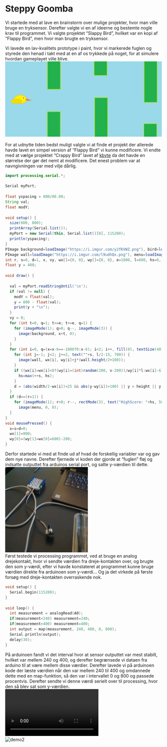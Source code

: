 # Steppy Goomba 
Vi startede med at lave en brainstorm over mulige projekter, hvor man ville bruge en tryksensor. Derefter valgte vi en af ideerne og bestemte nogle krav til programmet. Vi valgte projektet “Slappy Bird”, hvilket var en kopi af “Flappy Bird”, men hvor man brugte en tryksensor.  
  
Vi lavede en lav-kvalitets prototype i paint, hvor vi markerede fuglen og styrede den henad i takt med at en af os trykkede på noget, for at simulere hvordan gameplayet ville blive.  
![simulation](./media/sketch.png)  

For at udnytte tiden bedst muligt valgte vi at finde et projekt der allerede havde lavet en simpel version af “Flappy Bird” vi kunne modificere. Vi endte med at vælge projektet “Crappy Bird” lavet af [kbyte](https://www.ktbyte.com/java-tutorial/game-walkthroughs) da det havde en størrelse der gør det nemt at modificere. Det enest problem var at navngivningen var med vilje dårlig.
```Java
import processing.serial.*;

Serial myPort;

float yspacing = 800/80.00;
String val;
float modY;

void setup() {
  size(600, 800);
  printArray(Serial.list());
  myPort = new Serial(this, Serial.list()[0], 115200);
  println(yspacing);
}
PImage background=loadImage("https://i.imgur.com/y2fKVWZ.png"), bird=loadImage("https://i.imgur.com/gXph7Ya.png");
PImage wall=loadImage("https://i.imgur.com/l9udhQx.png"), menu=loadImage("https://i.imgur.com/rntxEye.png");
int r, s=0, d=1, x, vy, wx[]={0, 0}, wy[]={0, 0}, e=1800, l=600, hs=0, v=800;
float y = 400;

void draw() {
  
  val = myPort.readStringUntil('\n');
  if (val != null) {
    modY = float(val);
    y = 800 - float(val);
    print(y + "\n");
  }
  vy = 0;
  for (int t=0, q=1; t<=e; t+=e, q=1) {
    for (imageMode(1); q>0; q--, imageMode(3)) {
      image(background, x+t, 0);
    }
  }
  for (int i=0, q=(x=x-6==-1800?0:x-6); i<2; i++, fill(0), textSize(40), image(bird, l/2, y)) {
    for (int j=-1; j<2; j+=2, text(""+s, l/2-15, 700)) {
      image(wall, wx[i], wy[i]+j*(wall.height/2+100));
    }
    if ((wx[i]=wx[i]<0?(wy[i]=(int)random(200, v-200))/wy[i]*l:wx[i]-6)==l/2&&d==0) {
      hs=max(++s, hs);
    }
    d = (abs(width/2-wx[i])<25 && abs(y-wy[i])>100) || y > height || y < 0 ? 1 : d;
  } 
  if (d==(r=1)) {
    for (imageMode(1); r>0; r--, rectMode(3), text("HighScore: "+hs, 50, l))
      image(menu, 0, 0);
  }
} 
void mousePressed() {
  x=s=d=0; 
  wx[1]=900;
  wy[0]=(wy[1]=wx[0]=600)-200;
}
```
Derfor startede vi med at finde ud af hvad de forskellig variabler var og gav dem nye navne. Derefter fjernede vi koden der gjorde at “fuglen” fløj og indsatte outputtet fra arduinos serial port, og satte y-værdien til dette.  
![mathias](./media/Udklip.png)  
Først testede vi processing programmet, ved at bruge en analog drejekontakt, hvor vi sendte værdien fra dreje-kontakten over, og brugte den som y-værdi, efter vi havde konstateret at programmet kunne bruge værdien direkte fra arduinoen som y-værdi… Og ja det virkede på første forsøg med dreje-kontakten overraskende nok.  
```C
void setup() {
  Serial.begin(115200);
}

void loop() {
  int measurement = analogRead(A0);
  if(measurement<240) measurement=240;
  if(measurement>400) measurement=400;
  int output = map(measurement, 240, 400, 0, 800);
  Serial.println(output);
  delay(30);
}

```
På arduinoen fandt vi det interval hvor at sensor outputtet var mest stabilt, hvilket var mellem 240 og 400, og derefter begrænsede vi dataen fra arduino til at være mellem disse værdier. Derefter lavede vi på arduinoen kode der læste værdien når den var mellem 240 til 400 og omdannede dette med en map-funktion, så den var i intervallet 0 og 800 og passede procentvis. Derefter sendte vi denne værdi serielt over til processing, hvor den så blev sat som y-værdien.  
![demo](./media/jacob_playing.mp4)  
![demo2](https://drive.google.com/file/d/1KYcbtyh6FTVBPi7QabVsb4fBEtThw_c9/view)  
